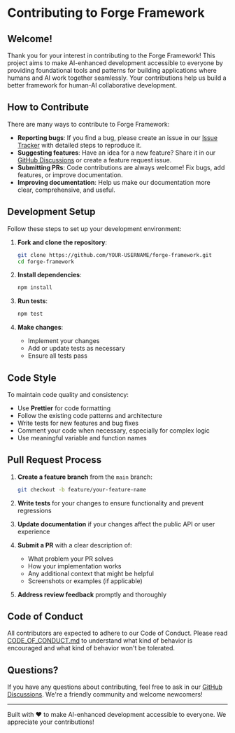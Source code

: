 # Contributing to Forge Framework

## Welcome!
Thank you for your interest in contributing to the Forge Framework! This project aims to make AI-enhanced development accessible to everyone by providing foundational tools and patterns for building applications where humans and AI work together seamlessly. Your contributions help us build a better framework for human-AI collaborative development.

## How to Contribute
There are many ways to contribute to Forge Framework:

- **Reporting bugs**: If you find a bug, please create an issue in our [Issue Tracker](https://github.com/JackHemmert3113/forge-framework/issues) with detailed steps to reproduce it.
- **Suggesting features**: Have an idea for a new feature? Share it in our [GitHub Discussions](https://github.com/JackHemmert3113/forge-framework/discussions) or create a feature request issue.
- **Submitting PRs**: Code contributions are always welcome! Fix bugs, add features, or improve documentation.
- **Improving documentation**: Help us make our documentation more clear, comprehensive, and useful.

## Development Setup
Follow these steps to set up your development environment:

1. **Fork and clone the repository**:
   ```bash
   git clone https://github.com/YOUR-USERNAME/forge-framework.git
   cd forge-framework
   ```

2. **Install dependencies**:
   ```bash
   npm install
   ```

3. **Run tests**:
   ```bash
   npm test
   ```

4. **Make changes**:
   - Implement your changes
   - Add or update tests as necessary
   - Ensure all tests pass

## Code Style
To maintain code quality and consistency:

- Use **Prettier** for code formatting
- Follow the existing code patterns and architecture
- Write tests for new features and bug fixes
- Comment your code when necessary, especially for complex logic
- Use meaningful variable and function names

## Pull Request Process
1. **Create a feature branch** from the `main` branch:
   ```bash
   git checkout -b feature/your-feature-name
   ```

2. **Write tests** for your changes to ensure functionality and prevent regressions

3. **Update documentation** if your changes affect the public API or user experience

4. **Submit a PR** with a clear description of:
   - What problem your PR solves
   - How your implementation works
   - Any additional context that might be helpful
   - Screenshots or examples (if applicable)

5. **Address review feedback** promptly and thoroughly

## Code of Conduct
All contributors are expected to adhere to our Code of Conduct. Please read [CODE_OF_CONDUCT.md](CODE_OF_CONDUCT.md) to understand what kind of behavior is encouraged and what kind of behavior won't be tolerated.

## Questions?
If you have any questions about contributing, feel free to ask in our [GitHub Discussions](https://github.com/JackHemmert3113/forge-framework/discussions). We're a friendly community and welcome newcomers!

---

Built with ❤️ to make AI-enhanced development accessible to everyone. We appreciate your contributions!